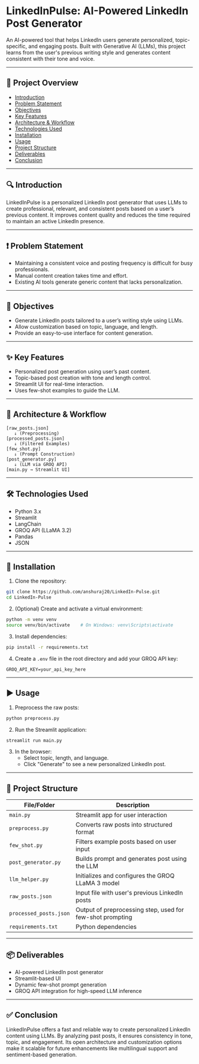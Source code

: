 # LinkedInPulse: AI-Powered LinkedIn Post Generator

An AI-powered tool that helps LinkedIn users generate personalized, topic-specific, and engaging posts. Built with Generative AI (LLMs), this project learns from the user's previous writing style and generates content consistent with their tone and voice.

---

## 📌 Project Overview

- [Introduction](#introduction)
- [Problem Statement](#problem-statement)
- [Objectives](#objectives)
- [Key Features](#key-features)
- [Architecture & Workflow](#architecture--workflow)
- [Technologies Used](#technologies-used)
- [Installation](#installation)
- [Usage](#usage)
- [Project Structure](#project-structure)
- [Deliverables](#deliverables)
- [Conclusion](#conclusion)

---

## 🔍 Introduction

LinkedInPulse is a personalized LinkedIn post generator that uses LLMs to create professional, relevant, and consistent posts based on a user’s previous content. It improves content quality and reduces the time required to maintain an active LinkedIn presence.

---

## ❗ Problem Statement

- Maintaining a consistent voice and posting frequency is difficult for busy professionals.
- Manual content creation takes time and effort.
- Existing AI tools generate generic content that lacks personalization.

---

## 🎯 Objectives

- Generate LinkedIn posts tailored to a user’s writing style using LLMs.
- Allow customization based on topic, language, and length.
- Provide an easy-to-use interface for content generation.

---

## ✨ Key Features

- Personalized post generation using user’s past content.
- Topic-based post creation with tone and length control.
- Streamlit UI for real-time interaction.
- Uses few-shot examples to guide the LLM.

---

## 🧱 Architecture & Workflow

```
[raw_posts.json] 
   ↓ (Preprocessing)
[processed_posts.json] 
   ↓ (Filtered Examples)
[few_shot.py] 
   ↓ (Prompt Construction)
[post_generator.py] 
   ↓ (LLM via GROQ API)
[main.py → Streamlit UI]
```

---

## 🛠 Technologies Used

- Python 3.x
- Streamlit
- LangChain
- GROQ API (LLaMA 3.2)
- Pandas
- JSON

---

## 💾 Installation

1. Clone the repository:

```bash
git clone https://github.com/anshuraj20/LinkedIn-Pulse.git
cd LinkedIn-Pulse
```

2. (Optional) Create and activate a virtual environment:

```bash
python -m venv venv
source venv/bin/activate    # On Windows: venv\Scripts\activate
```

3. Install dependencies:

```bash
pip install -r requirements.txt
```

4. Create a `.env` file in the root directory and add your GROQ API key:

```env
GROQ_API_KEY=your_api_key_here
```

---

## ▶️ Usage

1. Preprocess the raw posts:

```bash
python preprocess.py
```

2. Run the Streamlit application:

```bash
streamlit run main.py
```

3. In the browser:
   - Select topic, length, and language.
   - Click "Generate" to see a new personalized LinkedIn post.

---

## 📂 Project Structure

| File/Folder         | Description                                                                 |
|---------------------|-----------------------------------------------------------------------------|
| `main.py`           | Streamlit app for user interaction                                          |
| `preprocess.py`     | Converts raw posts into structured format                                   |
| `few_shot.py`       | Filters example posts based on user input                                   |
| `post_generator.py` | Builds prompt and generates post using the LLM                              |
| `llm_helper.py`     | Initializes and configures the GROQ LLaMA 3 model                           |
| `raw_posts.json`    | Input file with user's previous LinkedIn posts                              |
| `processed_posts.json` | Output of preprocessing step, used for few-shot prompting              |
| `requirements.txt`  | Python dependencies                                                         |

---

## 📦 Deliverables

- AI-powered LinkedIn post generator
- Streamlit-based UI
- Dynamic few-shot prompt generation
- GROQ API integration for high-speed LLM inference

---

## ✅ Conclusion

LinkedInPulse offers a fast and reliable way to create personalized LinkedIn content using LLMs. By analyzing past posts, it ensures consistency in tone, topic, and engagement. Its open architecture and customization options make it scalable for future enhancements like multilingual support and sentiment-based generation.
